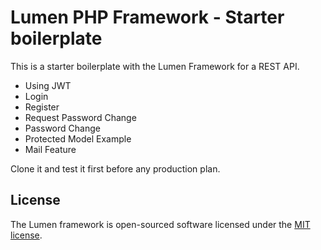 # Lumen PHP Framework - Starter boilerplate


This is a starter boilerplate with the Lumen Framework for a REST API.

- Using JWT
- Login
- Register
- Request Password Change
- Password Change
- Protected Model Example
- Mail Feature


Clone it and test it first before any production plan.


## License

The Lumen framework is open-sourced software licensed under the [MIT license](https://opensource.org/licenses/MIT).
